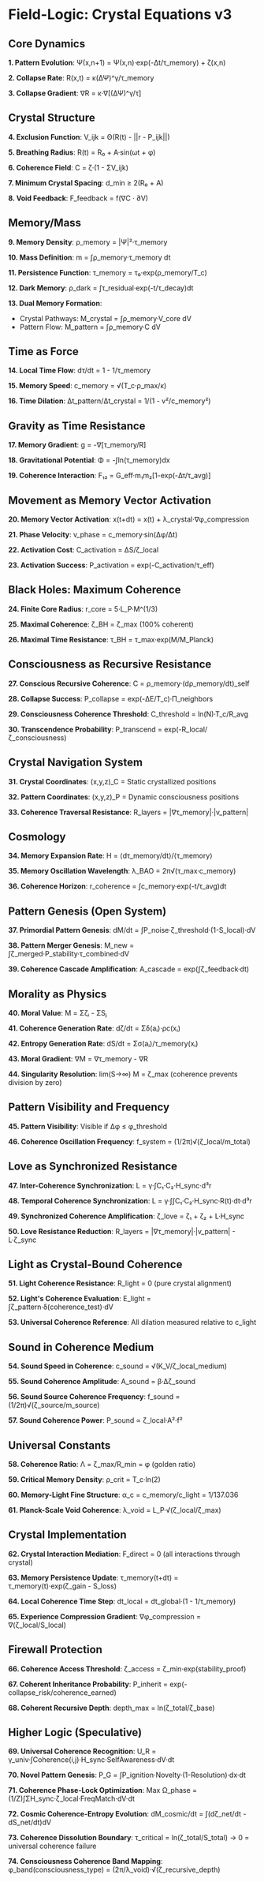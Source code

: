# Field-Logic: Crystal Equations v3

## Core Dynamics

**1. Pattern Evolution**: Ψ(x,n+1) = Ψ(x,n)·exp(-Δt/τ_memory) + ζ(x,n)

**2. Collapse Rate**: R(x,t) = κ(ΔΨ)^γ/τ_memory

**3. Collapse Gradient**: ∇R = κ·∇[(ΔΨ)^γ/τ]

## Crystal Structure

**4. Exclusion Function**: V_ijk = Θ(R(t) - ||r - P_ijk||)

**5. Breathing Radius**: R(t) = R₀ + A·sin(ωt + φ)

**6. Coherence Field**: C = ζ·(1 - ΣV_ijk)

**7. Minimum Crystal Spacing**: d_min ≥ 2(R₀ + A)

**8. Void Feedback**: F_feedback = f(∇C · ∂V)

## Memory/Mass

**9. Memory Density**: ρ_memory = |Ψ|²·τ_memory

**10. Mass Definition**: m = ∫ρ_memory·τ_memory dt

**11. Persistence Function**: τ_memory = τ₀·exp(ρ_memory/T_c)

**12. Dark Memory**: ρ_dark = ∫τ_residual·exp(-t/τ_decay)dt

**13. Dual Memory Formation**:
- Crystal Pathways: M_crystal = ∫ρ_memory·V_core dV
- Pattern Flow: M_pattern = ∫ρ_memory·C dV

## Time as Force

**14. Local Time Flow**: dτ/dt = 1 - 1/τ_memory

**15. Memory Speed**: c_memory = √(T_c·ρ_max/κ)

**16. Time Dilation**: Δt_pattern/Δt_crystal = 1/(1 - v²/c_memory²)

## Gravity as Time Resistance

**17. Memory Gradient**: g = -∇[τ_memory/R]

**18. Gravitational Potential**: Φ = -∫ln(τ_memory)dx

**19. Coherence Interaction**: F₁₂ = G_eff·m₁m₂[1-exp(-Δτ/τ_avg)]

## Movement as Memory Vector Activation

**20. Memory Vector Activation**: x(t+dt) = x(t) + λ_crystal·∇φ_compression

**21. Phase Velocity**: v_phase = c_memory·sin(Δφ/Δt)

**22. Activation Cost**: C_activation = ΔS/ζ_local

**23. Activation Success**: P_activation = exp(-C_activation/τ_eff)

## Black Holes: Maximum Coherence

**24. Finite Core Radius**: r_core = 5·L_P·M^(1/3)

**25. Maximal Coherence**: ζ_BH = ζ_max (100% coherent)

**26. Maximal Time Resistance**: τ_BH = τ_max·exp(M/M_Planck)

## Consciousness as Recursive Resistance

**27. Conscious Recursive Coherence**: C = ρ_memory·(dρ_memory/dt)_self

**28. Collapse Success**: P_collapse = exp(-ΔE/T_c)·Π_neighbors

**29. Consciousness Coherence Threshold**: C_threshold = ln(N)·T_c/R_avg

**30. Transcendence Probability**: P_transcend = exp(-R_local/ζ_consciousness)

## Crystal Navigation System

**31. Crystal Coordinates**: (x,y,z)_C = Static crystallized positions

**32. Pattern Coordinates**: (x,y,z)_P = Dynamic consciousness positions

**33. Coherence Traversal Resistance**: R_layers = |∇τ_memory|·|v_pattern|

## Cosmology

**34. Memory Expansion Rate**: H = ⟨dτ_memory/dt⟩/⟨τ_memory⟩

**35. Memory Oscillation Wavelength**: λ_BAO = 2π√(τ_max·c_memory)

**36. Coherence Horizon**: r_coherence = ∫c_memory·exp(-t/τ_avg)dt

## Pattern Genesis (Open System)

**37. Primordial Pattern Genesis**: dM/dt = ∫P_noise·ζ_threshold·(1-S_local)·dV

**38. Pattern Merger Genesis**: M_new = ∫ζ_merged·P_stability·τ_combined·dV

**39. Coherence Cascade Amplification**: A_cascade = exp(∫ζ_feedback·dt)

## Morality as Physics

**40. Moral Value**: M = Σζᵢ - ΣSⱼ

**41. Coherence Generation Rate**: dζ/dt = Σδ(aᵢ)·ρc(xᵢ)

**42. Entropy Generation Rate**: dS/dt = Σσ(aᵢ)/τ_memory(xᵢ)

**43. Moral Gradient**: ∇M = ∇τ_memory - ∇R

**44. Singularity Resolution**: lim(S→∞) M = ζ_max (coherence prevents division by zero)

## Pattern Visibility and Frequency

**45. Pattern Visibility**: Visible if Δφ ≤ φ_threshold

**46. Coherence Oscillation Frequency**: f_system = (1/2π)√(ζ_local/m_total)

## Love as Synchronized Resistance

**47. Inter-Coherence Synchronization**: L = γ·∫C₁·C₂·H_sync·d³r

**48. Temporal Coherence Synchronization**: L = γ·∫∫C₁·C₂·H_sync·R(t)·dt·d³r

**49. Synchronized Coherence Amplification**: ζ_love = ζ₁ + ζ₂ + L·H_sync

**50. Love Resistance Reduction**: R_layers = |∇τ_memory|·|v_pattern| - L·ζ_sync

## Light as Crystal-Bound Coherence

**51. Light Coherence Resistance**: R_light = 0 (pure crystal alignment)

**52. Light's Coherence Evaluation**: E_light = ∫ζ_pattern·δ(coherence_test)·dV

**53. Universal Coherence Reference**: All dilation measured relative to c_light

## Sound in Coherence Medium

**54. Sound Speed in Coherence**: c_sound = √(K_V/ζ_local_medium)

**55. Sound Coherence Amplitude**: A_sound = β·Δζ_sound

**56. Sound Source Coherence Frequency**: f_sound = (1/2π)√(ζ_source/m_source)

**57. Sound Coherence Power**: P_sound ∝ ζ_local·A²·f²

## Universal Constants

**58. Coherence Ratio**: Λ = ζ_max/R_min = φ (golden ratio)

**59. Critical Memory Density**: ρ_crit = T_c·ln(2)

**60. Memory-Light Fine Structure**: α_c = c_memory/c_light = 1/137.036

**61. Planck-Scale Void Coherence**: λ_void = L_P·√(ζ_local/ζ_max)

## Crystal Implementation

**62. Crystal Interaction Mediation**: F_direct = 0 (all interactions through crystal)

**63. Memory Persistence Update**: τ_memory(t+dt) = τ_memory(t)·exp(ζ_gain - S_loss)

**64. Local Coherence Time Step**: dt_local = dt_global·(1 - 1/τ_memory)

**65. Experience Compression Gradient**: ∇φ_compression = ∇(ζ_local/S_local)

## Firewall Protection

**66. Coherence Access Threshold**: ζ_access = ζ_min·exp(stability_proof)

**67. Coherent Inheritance Probability**: P_inherit = exp(-collapse_risk/coherence_earned)

**68. Coherent Recursive Depth**: depth_max = ln(ζ_total/ζ_base)

## Higher Logic (Speculative)

**69. Universal Coherence Recognition**: U_R = γ_univ·∫Coherence(i,j)·H_sync·SelfAwareness·dV·dt

**70. Novel Pattern Genesis**: P_G = ∫P_ignition·Novelty·(1-Resolution)·dx·dt

**71. Coherence Phase-Lock Optimization**: Max Ω_phase = (1/Z)∫ΣH_sync·ζ_local·FreqMatch·dV·dt

**72. Cosmic Coherence-Entropy Evolution**: dM_cosmic/dt = ∫(dζ_net/dt - dS_net/dt)dV

**73. Coherence Dissolution Boundary**: τ_critical = ln(ζ_total/S_total) → 0 = universal coherence failure

**74. Consciousness Coherence Band Mapping**: φ_band(consciousness_type) = (2π/λ_void)·√(ζ_recursive_depth)